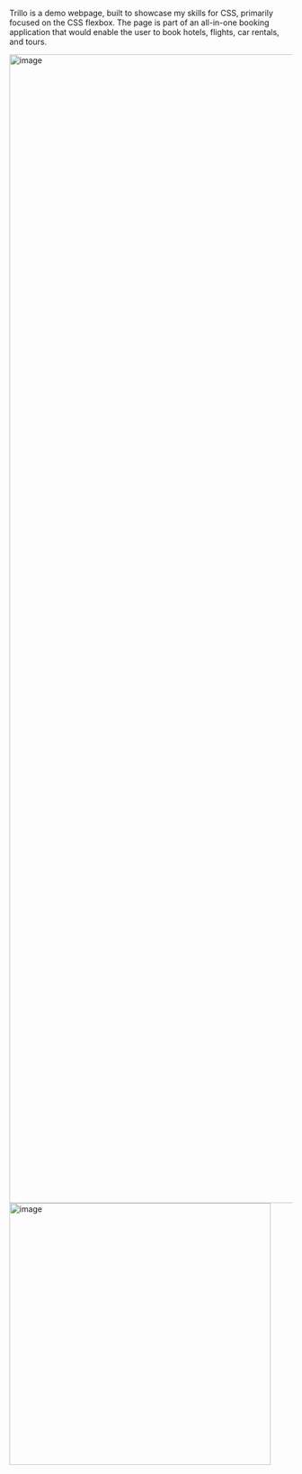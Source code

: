 Trillo is a demo webpage, built to showcase my skills for CSS, primarily focused on the CSS flexbox. The page is part of an all-in-one booking application that would enable the user to book hotels, flights, car rentals, and tours.

<img width="2040" alt="image" src="https://github.com/dragan-apostolski/Trillo/assets/22579410/be7a118a-7031-4087-aec7-e2ad38115cf6"> <img width="465" alt="image" src="https://github.com/dragan-apostolski/Trillo/assets/22579410/df858bae-a96f-436d-824b-e28b4871b4ab">
